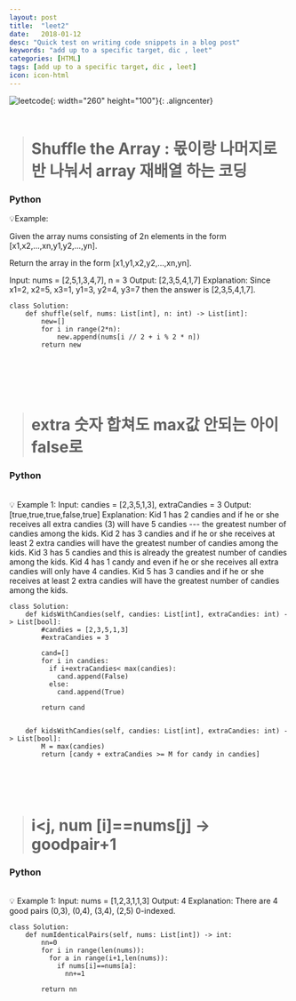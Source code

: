 ```yaml
---
layout: post
title:  "leet2"
date:   2018-01-12
desc: "Quick test on writing code snippets in a blog post"
keywords: "add up to a specific target, dic , leet"
categories: [HTML]
tags: [add up to a specific target, dic , leet]
icon: icon-html
---
```


![leetcode](https://user-images.githubusercontent.com/48639285/88495650-85fb5680-cff5-11ea-8a30-fcc2c91ee0c9.png){: width="260" height="100"}{: .aligncenter}
<br>
<br>
> # Shuffle the Array : 몫이랑 나머지로 반 나눠서 array 재배열 하는 코딩

### Python

💡Example:

Given the array nums consisting of 2n elements in the form [x1,x2,...,xn,y1,y2,...,yn].

Return the array in the form [x1,y1,x2,y2,...,xn,yn].

Input: nums = [2,5,1,3,4,7], n = 3
Output: [2,3,5,4,1,7] 
Explanation: Since x1=2, x2=5, x3=1, y1=3, y2=4, y3=7 then the answer is [2,3,5,4,1,7].


```
class Solution:
    def shuffle(self, nums: List[int], n: int) -> List[int]:
        new=[]
        for i in range(2*n):
            new.append(nums[i // 2 + i % 2 * n])
        return new

                
```                

<br>                     
<br>    
              

> # extra 숫자 합쳐도 max값 안되는 아이 false로

### Python


<br>
💡 Example 1:     
Input: candies = [2,3,5,1,3], extraCandies = 3
Output: [true,true,true,false,true] 
Explanation: 
Kid 1 has 2 candies and if he or she receives all extra candies (3) will have 5 candies --- the greatest number of candies among the kids. 
Kid 2 has 3 candies and if he or she receives at least 2 extra candies will have the greatest number of candies among the kids. 
Kid 3 has 5 candies and this is already the greatest number of candies among the kids. 
Kid 4 has 1 candy and even if he or she receives all extra candies will only have 4 candies. 
Kid 5 has 3 candies and if he or she receives at least 2 extra candies will have the greatest number of candies among the kids. 

<br>


```
class Solution:
    def kidsWithCandies(self, candies: List[int], extraCandies: int) -> List[bool]:
        #candies = [2,3,5,1,3]
        #extraCandies = 3

        cand=[]
        for i in candies:
          if i+extraCandies< max(candies):
            cand.append(False)
          else:
            cand.append(True)

        return cand


```

```
    def kidsWithCandies(self, candies: List[int], extraCandies: int) -> List[bool]:
        M = max(candies)
        return [candy + extraCandies >= M for candy in candies]
```

<br>
<br>
<br>

> # i<j, num [i]==nums[j] -> goodpair+1

### Python

<br>
💡 Example 1:   
Input: nums = [1,2,3,1,1,3]
Output: 4
Explanation: There are 4 good pairs (0,3), (0,4), (3,4), (2,5) 0-indexed.


```
class Solution:
    def numIdenticalPairs(self, nums: List[int]) -> int:
        nn=0
        for i in range(len(nums)):
          for a in range(i+1,len(nums)):
            if nums[i]==nums[a]:
              nn+=1
            
        return nn
```

